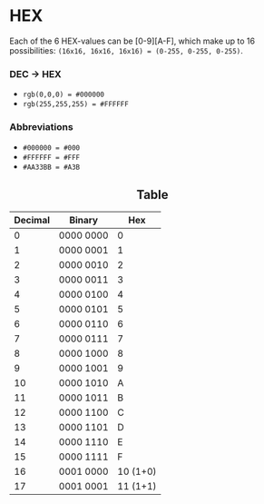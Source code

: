 # HEX

Each of the 6 HEX-values can be [0-9][A-F], which make up to 16 possibilities: `(16x16, 16x16, 16x16) = (0-255, 0-255, 0-255)`. 

### DEC -> HEX
- `rgb(0,0,0) = #000000`
- `rgb(255,255,255) = #FFFFFF`

### Abbreviations

- `#000000 = #000`
- `#FFFFFF = #FFF`
- `#AA33BB = #A3B`


<h2 style="text-align: center">Table</h2>

|Decimal|Binary|Hex|
|---|---|---|
|0|0000 0000|0|
|1|0000 0001|1|
|2|0000 0010|2|
|3|0000 0011|3|
|4|0000 0100|4|
|5|0000 0101|5|
|6|0000 0110|6|
|7|0000 0111|7|
|8|0000 1000|8|
|9|0000 1001|9|
|10|0000 1010|A|
|11|0000 1011|B|
|12|0000 1100|C|
|13|0000 1101|D|
|14|0000 1110|E|
|15|0000 1111|F|
|16|0001 0000|10 (1+0)|
|17|0001 0001|11 (1+1)|
